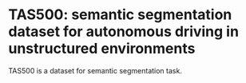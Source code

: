 # TAS500: semantic segmentation dataset for autonomous driving in unstructured environments

TAS500 is a dataset for semantic segmentation task.